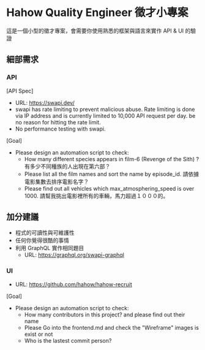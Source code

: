 # Hahow Quality Engineer 徵才小專案

這是一個小型的徵才專案，會需要你使用熟悉的框架與語言來實作 API & UI 的驗證

## 細部需求

### API

[API Spec]

- URL: https://swapi.dev/
- swapi has rate limiting to prevent malicious abuse. Rate limiting is done via IP address and is currently limited to 10,000 API request per day. be no reason for hitting the rate limit.
- No performance testing with swapi.

[Goal]

- Please design an automation script to check:
  - How many different species appears in film-6 (Revenge of the Sith) ? 有多少不同種族的人出現在第六部？
  - Please list all the film names and sort the name by episode_id. 請依據電影集數去排序電影名字？
  - Please find out all vehicles which max_atmosphering_speed is over 1000. 請幫我挑出電影裡所有的車輛，馬力超過１０００的。

## 加分建議

- 程式的可讀性與可維護性
- 任何你覺得很酷的事情
- 利用 GraphQL 實作相同題目
  - URL: https://graphql.org/swapi-graphql

### UI

- URL: https://github.com/hahow/hahow-recruit

[Goal]

- Please design an automation script to check:
  - How many contributors in this project? and please find out their name
  - Please Go into the frontend.md and check the "Wireframe" images is exist or not
  - Who is the lastest commit person?
